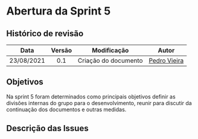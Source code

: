 # Abertura da Sprint 5

## Histórico de revisão

| **Data** |  **Versão** | **Modificação**  |  **Autor** |
|:-:|:-:|:-:|:-:|
|    23/08/2021   |  0.1 | Criação do documento  | [Pedro Vieira](https://github.com/Pedro-V8) |

## Objetivos

Na sprint 5 foram determinados como principais objetivos definir as divisões internas do grupo para o desenvolvimento, reunir para discutir da continuação dos documentos e outras medidas.

## Descrição das Issues


